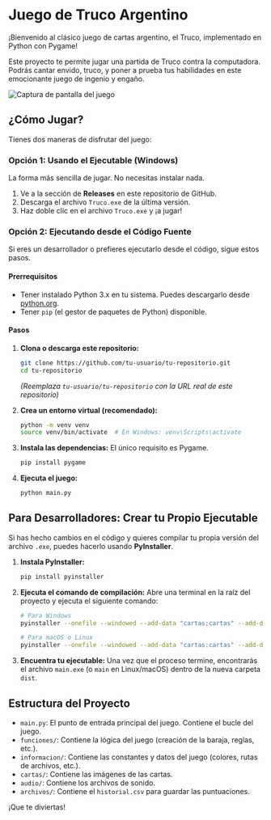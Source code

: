 # Juego de Truco Argentino

¡Bienvenido al clásico juego de cartas argentino, el Truco, implementado en Python con Pygame!

Este proyecto te permite jugar una partida de Truco contra la computadora. Podrás cantar envido, truco, y poner a prueba tus habilidades en este emocionante juego de ingenio y engaño.

![Captura de pantalla del juego](https://i.imgur.com/tuqgI8a.png)  <!-- Reemplazar con una captura de pantalla real si es posible -->

## ¿Cómo Jugar?

Tienes dos maneras de disfrutar del juego:

### Opción 1: Usando el Ejecutable (Windows)

La forma más sencilla de jugar. No necesitas instalar nada.

1.  Ve a la sección de **Releases** en este repositorio de GitHub.
2.  Descarga el archivo `Truco.exe` de la última versión.
3.  Haz doble clic en el archivo `Truco.exe` y ¡a jugar!

### Opción 2: Ejecutando desde el Código Fuente

Si eres un desarrollador o prefieres ejecutarlo desde el código, sigue estos pasos.

#### Prerrequisitos

-   Tener instalado Python 3.x en tu sistema. Puedes descargarlo desde [python.org](https://www.python.org/downloads/).
-   Tener `pip` (el gestor de paquetes de Python) disponible.

#### Pasos

1.  **Clona o descarga este repositorio:**
    ```bash
    git clone https://github.com/tu-usuario/tu-repositorio.git
    cd tu-repositorio
    ```
    *(Reemplaza `tu-usuario/tu-repositorio` con la URL real de este repositorio)*

2.  **Crea un entorno virtual (recomendado):**
    ```bash
    python -m venv venv
    source venv/bin/activate  # En Windows: venv\Scripts\activate
    ```

3.  **Instala las dependencias:**
    El único requisito es Pygame.
    ```bash
    pip install pygame
    ```

4.  **Ejecuta el juego:**
    ```bash
    python main.py
    ```

## Para Desarrolladores: Crear tu Propio Ejecutable

Si has hecho cambios en el código y quieres compilar tu propia versión del archivo `.exe`, puedes hacerlo usando **PyInstaller**.

1.  **Instala PyInstaller:**
    ```bash
    pip install pyinstaller
    ```

2.  **Ejecuta el comando de compilación:**
    Abre una terminal en la raíz del proyecto y ejecuta el siguiente comando:

    ```bash
    # Para Windows
    pyinstaller --onefile --windowed --add-data "cartas;cartas" --add-data "audio;audio" --add-data "archivos;archivos" main.py

    # Para macOS o Linux
    pyinstaller --onefile --windowed --add-data "cartas:cartas" --add-data "audio:audio" --add-data "archivos:archivos" main.py
    ```

3.  **Encuentra tu ejecutable:**
    Una vez que el proceso termine, encontrarás el archivo `main.exe` (o `main` en Linux/macOS) dentro de la nueva carpeta `dist`.

## Estructura del Proyecto

-   `main.py`: El punto de entrada principal del juego. Contiene el bucle del juego.
-   `funciones/`: Contiene la lógica del juego (creación de la baraja, reglas, etc.).
-   `informacion/`: Contiene las constantes y datos del juego (colores, rutas de archivos, etc.).
-   `cartas/`: Contiene las imágenes de las cartas.
-   `audio/`: Contiene los archivos de sonido.
-   `archivos/`: Contiene el `historial.csv` para guardar las puntuaciones.

¡Que te diviertas!
